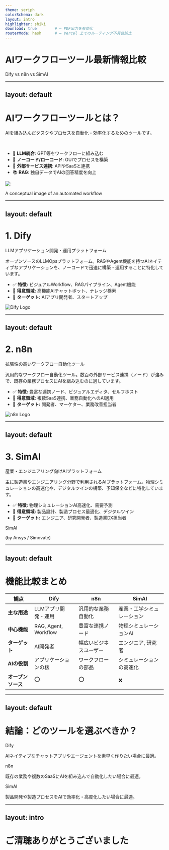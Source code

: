 ```yaml
---
theme: seriph
colorSchema: dark
layout: intro
highlighter: shiki
download: true        # ← PDF出力を有効化
routerMode: hash      # ← Vercel 上でのルーティング不具合防止
---
```


# AIワークフローツール最新情報比較

Dify vs n8n vs SimAI

<div class="abs-br m-6 flex gap-2">
  <a href="https://github.com/your-repo" target="_blank" alt="GitHub"
    class="text-xl slidev-icon-btn opacity-50 !border-none !hover:text-white">
    <carbon-logo-github />
  </a>
</div>

---
layout: default
---

# AIワークフローツールとは？

<div class="grid grid-cols-2 gap-12 items-center">
<div>

AIを組み込んだタスクやプロセスを自動化・効率化するためのツールです。

<br>

- 🤖 **LLM統合**: GPT等をワークフローに組み込む
- 🎨 **ノーコード/ローコード**: GUIでプロセスを構築
- 🔗 **外部サービス連携**: APIやSaaSと連携
- 📚 **RAG**: 独自データでAIの回答精度を向上

</div>
<div class="p-4 bg-gray-400/10 rounded-lg">
<img src="https://images.unsplash.com/photo-1678483749015-a6d5cfc7a3f2?q=80&w=2070&auto=format&fit=crop" class="rounded-lg shadow-lg">
<p class="text-xs text-center opacity-50 mt-2">A conceptual image of an automated workflow</p>
</div>
</div>

---
layout: default
---

# 1. Dify
<p class="opacity-75 !-mt-2">LLMアプリケーション開発・運用プラットフォーム</p>

<div class="flex items-center gap-8 mt-4">
  <div class="w-2/3">
    <p>オープンソースのLLMOpsプラットフォーム。RAGやAgent機能を持つAIネイティブなアプリケーションを、ノーコードで迅速に構築・運用することに特化しています。</p>
    <ul class="mt-4 text-lg space-y-2">
      <li><span class="text-green-300">✅</span> <strong>特徴:</strong> ビジュアルWorkflow、RAGパイプライン、Agent機能</li>
      <li><span class="text-blue-300">🎯</span> <strong>得意領域:</strong> 高機能AIチャットボット、ナレッジ検索</li>
      <li><span class="text-purple-300">👥</span> <strong>ターゲット:</strong> AIアプリ開発者、スタートアップ</li>
    </ul>
  </div>
  <div class="w-1/3 p-4 bg-white rounded-lg">
    <img src="https://cdn.jsdelivr.net/gh/walkxcode/dashboard-icons/png/dify.png" alt="Dify Logo" class="max-h-40 mx-auto">
  </div>
</div>

---
layout: default
---

# 2. n8n
<p class="opacity-75 !-mt-2">拡張性の高いワークフロー自動化ツール</p>

<div class="flex items-center gap-8 mt-4">
  <div class="w-2/3">
    <p>汎用的なワークフロー自動化ツール。数百の外部サービス連携（ノード）が強みで、既存の業務プロセスにAIを組み込むのに適しています。</p>
    <ul class="mt-4 text-lg space-y-2">
      <li><span class="text-green-300">✅</span> <strong>特徴:</strong> 豊富な連携ノード、ビジュアルエディタ、セルフホスト</li>
      <li><span class="text-blue-300">🎯</span> <strong>得意領域:</strong> 複数SaaS連携、業務自動化へのAI適用</li>
      <li><span class="text-purple-300">👥</span> <strong>ターゲット:</strong> 開発者、マーケター、業務改善担当者</li>
    </ul>
  </div>
  <div class="w-1/3 p-4 bg-white rounded-lg">
    <img src="https://cdn.jsdelivr.net/gh/walkxcode/dashboard-icons/png/n8n.png" alt="n8n Logo" class="max-h-40 mx-auto">
  </div>
</div>

---
layout: default
---

# 3. SimAI
<p class="opacity-75 !-mt-2">産業・エンジニアリング向けAIプラットフォーム</p>

<div class="flex items-center gap-8 mt-4">
  <div class="w-2/3">
    <p>主に製造業やエンジニアリング分野で利用されるAIプラットフォーム。物理シミュレーションの高速化や、デジタルツインの構築、予知保全などに特化しています。</p>
    <ul class="mt-4 text-lg space-y-2">
      <li><span class="text-green-300">✅</span> <strong>特徴:</strong> 物理シミュレーションAI高速化、需要予測</li>
      <li><span class="text-blue-300">🎯</span> <strong>得意領域:</strong> 製品設計、製造プロセス最適化、デジタルツイン</li>
      <li><span class="text-purple-300">👥</span> <strong>ターゲット:</strong> エンジニア、研究開発者、製造業DX担当者</li>
    </ul>
  </div>
  <div class="w-1/3 p-4 bg-gray-400 bg-opacity-10 rounded-lg h-48 flex flex-col justify-center">
    <p class="text-7xl text-center font-bold">SimAI</p>
    <p class="text-center text-sm opacity-75">(by Ansys / Simovate)</p>
  </div>
</div>

---
layout: default
---

# 機能比較まとめ

| 観点 | Dify | n8n | SimAI |
|---|---|---|---|
| **主な用途** | LLMアプリ開発・運用 | 汎用的な業務自動化 | 産業・工学シミュレーション |
| **中心機能** | RAG, Agent, Workflow | 豊富な連携ノード | 物理シミュレーションAI |
| **ターゲット** | AI開発者 | 幅広いビジネスユーザー | エンジニア, 研究者 |
| **AIの役割** | アプリケーションの核 | ワークフローの部品 | シミュレーションの高速化 |
| **オープンソース** | <span class="text-green-400 font-bold text-xl">⭕️</span> | <span class="text-green-400 font-bold text-xl">⭕️</span> | <span class="text-red-400 font-bold text-xl">❌</span> |

---
layout: default
---

# 結論：どのツールを選ぶべきか？

<div v-click class="p-4 border border-gray-400/20 rounded-lg mb-4 bg-gray-400/10 transition hover:border-purple-400/60">
  <p class="text-2xl font-bold text-purple-300">Dify</p>
  <p class="text-lg opacity-90">AIネイティブなチャットアプリやエージェントを素早く作りたい場合に最適。</p>
</div>

<div v-click class="p-4 border border-gray-400/20 rounded-lg mb-4 bg-gray-400/10 transition hover:border-green-400/60">
  <p class="text-2xl font-bold text-green-300">n8n</p>
  <p class="text-lg opacity-90">既存の業務や複数のSaaSにAIを組み込んで自動化したい場合に最適。</p>
</div>

<div v-click class="p-4 border border-gray-400/20 rounded-lg mb-4 bg-gray-400/10 transition hover:border-blue-400/60">
  <p class="text-2xl font-bold text-blue-300">SimAI</p>
  <p class="text-lg opacity-90">製品開発や製造プロセスをAIで効率化・高度化したい場合に最適。</p>
</div>

---
layout: intro
---

# ご清聴ありがとうございました

